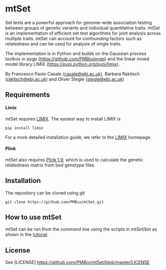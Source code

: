 mtSet
======

Set tests are a powerful approach for genome-wide association testing between groups of genetic variants and individual quantitative traits.
mtSet is an implementation of efficient set test algorithms for joint analysis across multiple traits. mtSet can account for confounding factors such as relatedness and can be used for analysis of single traits.

The implementation is in Python and builds on the Gaussian process toolbox in pygp (https://github.com/PMBio/pygp) and the linear mixed model library LIMIX (https://pypi.python.org/pypi/limix).

By Francesco Paolo Casale (casale@ebi.ac.uk), Barbara Rakitsch (rakitsch@ebi.ac.uk) and Oliver Stegle (stegle@ebi.ac.uk)

## Requirements

#### Limix
mtSet requires [LIMIX](https://pypi.python.org/pypi/limix). The easiest way to install LIMIX is

    pip install limix
  
For a more detailed installation guide, we refer to the [LIMIX](https://pypi.python.org/pypi/limix) homepage.

#### Plink
mtSet also requires [Plink 1.9](https://www.cog-genomics.org/plink2), which is used to calculate the genetic relatedness matrix from bed genotype files.

## Installation

The repository can be cloned using git

    git clone https://github.com/PMBio/mtSet.git

## How to use mtSet

mtSet can be run from the command line using the scripts in _mtSet_/_bin_ as shown in the [tutorial](https://github.com/PMBio/mtSet/wiki/Tutorial).

## License
See [LICENSE] https://github.com/PMBio/mtSet/blob/master/LICENSE
